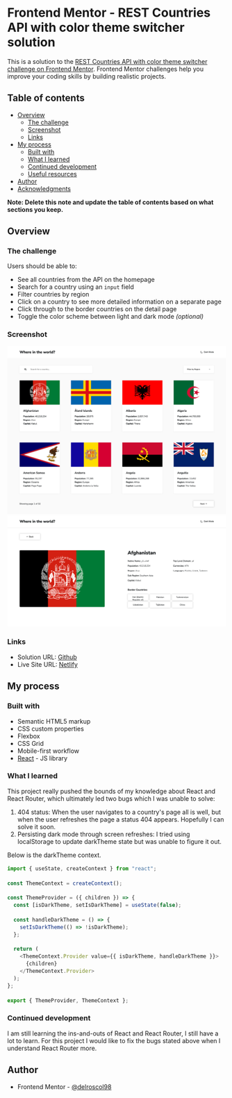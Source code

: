 # Frontend Mentor - REST Countries API with color theme switcher solution

This is a solution to the [REST Countries API with color theme switcher challenge on Frontend Mentor](https://www.frontendmentor.io/challenges/rest-countries-api-with-color-theme-switcher-5cacc469fec04111f7b848ca). Frontend Mentor challenges help you improve your coding skills by building realistic projects.

## Table of contents

- [Overview](#overview)
  - [The challenge](#the-challenge)
  - [Screenshot](#screenshot)
  - [Links](#links)
- [My process](#my-process)
  - [Built with](#built-with)
  - [What I learned](#what-i-learned)
  - [Continued development](#continued-development)
  - [Useful resources](#useful-resources)
- [Author](#author)
- [Acknowledgments](#acknowledgments)

**Note: Delete this note and update the table of contents based on what sections you keep.**

## Overview

### The challenge

Users should be able to:

- See all countries from the API on the homepage
- Search for a country using an `input` field
- Filter countries by region
- Click on a country to see more detailed information on a separate page
- Click through to the border countries on the detail page
- Toggle the color scheme between light and dark mode _(optional)_

### Screenshot

![](./screenshots/screenshot-home.png)
![](./screenshots/screenshote-country.png)

### Links

- Solution URL: [Github](https://github.com/delroscol98/REST-Countries)
- Live Site URL: [Netlify](https://main--monumental-crumble-370ea2.netlify.app/)

## My process

### Built with

- Semantic HTML5 markup
- CSS custom properties
- Flexbox
- CSS Grid
- Mobile-first workflow
- [React](https://reactjs.org/) - JS library

### What I learned

This project really pushed the bounds of my knowledge about React and React Router, which ultimately led two bugs which I was unable to solve:

1. 404 status: When the user navigates to a country's page all is well, but when the user refreshes the page a status 404 appears. Hopefully I can solve it soon.
2. Persisting dark mode through screen refreshes: I tried using localStorage to update darkTheme state but was unable to figure it out.

Below is the darkTheme context.

```js
import { useState, createContext } from "react";

const ThemeContext = createContext();

const ThemeProvider = ({ children }) => {
  const [isDarkTheme, setIsDarkTheme] = useState(false);

  const handleDarkTheme = () => {
    setIsDarkTheme(() => !isDarkTheme);
  };

  return (
    <ThemeContext.Provider value={{ isDarkTheme, handleDarkTheme }}>
      {children}
    </ThemeContext.Provider>
  );
};

export { ThemeProvider, ThemeContext };
```

### Continued development

I am still learning the ins-and-outs of React and React Router, I still have a lot to learn. For this project I would like to fix the bugs stated above when I understand React Router more.

## Author

- Frontend Mentor - [@delroscol98](https://www.frontendmentor.io/profile/delroscol98)
